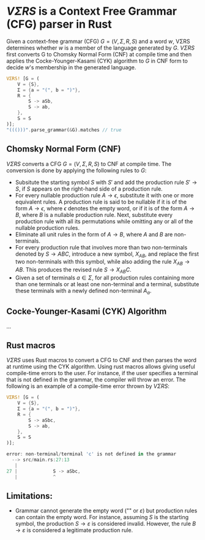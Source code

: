 # $VΣRS$ is a Context Free Grammar (CFG) parser in Rust
Given a context-free grammar (CFG) $G = (V, Σ, R, S)$ and a word $w$, VΣRS determines whether $w$ is a member of the language generated by $G$. $VΣRS$ first converts G to Chomsky Normal Form (CNF) at compile time and then applies the Cocke-Younger-Kasami (CYK) algorithm to $G$ in CNF form to decide $w$'s membership in the generated language.

```Rust
VΣRS! [G = (
    V = {S},
    Σ = {a = "(", b = ")"},
    R = {
        S -> aSb,
        S -> ab,
    },
    S = S
)];
"((()))".parse_grammar(&G).matches // true
```

## Chomsky Normal Form (CNF)
$VΣRS$ converts a CFG $G = (V, Σ, R, S)$ to CNF at compile time. The conversion is done by applying the following rules to $G$:
* Subsitute the starting symbol $S$ with $S'$ and add the production rule $S' \rightarrow S$, if $S$ appears on the right-hand side of a production rule.
* For every nullable production rule $A \rightarrow \epsilon$, substitute it with one or more equivalent rules. A production rule is said to be nullable if it is of the form $A \rightarrow \epsilon$, where $\epsilon$ denotes the empty word, or if it is of the form $A \rightarrow B$, where $B$ is a nullable production rule. Next, substitute every production rule with all its permutations while omitting any or all of the nullable production rules.
* Eliminate all unit rules in the form of $A \rightarrow B$, where $A$ and $B$ are non-terminals.
* For every production rule that involves more than two non-terminals denoted by $S \rightarrow ABC$, introduce a new symbol, $X_{AB}$, and replace the first two non-terminals with this symbol, while also adding the rule $X_{AB} \rightarrow AB$. This produces the revised rule $S \rightarrow X_{AB}C$.
* Given a set of terminals $a \in \Sigma$, for all production rules containing more than one terminals or at least one non-terminal and a terminal, substitute these terminals with a newly defined non-terminal $A_a$.

## Cocke-Younger-Kasami (CYK) Algorithm
...

## Rust macros
$VΣRS$ uses Rust macros to convert a CFG to CNF and then parses the word at runtime using the CYK algorithm. Using rust macros allows giving useful compile-time errors to the user. For instance, if the user specifies a terminal that is not defined in the grammar, the compiler will throw an error. The following is an example of a compile-time error thrown by $VΣRS$:
```Rust
VΣRS! [G = (
    V = {S},
    Σ = {a = "(", b = ")"},
    R = {
        S -> aSbc,
        S -> ab,
    },
    S = S
)];
```
```Rust
error: non-terminal/terminal 'c' is not defined in the grammar
  --> src/main.rs:27:13
   |
27 |             S -> aSbc,
   |             ^
```

## Limitations:
* Grammar cannot generate the empty word ("" or $ε$) but production rules can contain the empty word.
For instance, assuming $S$ is the starting symbol, the production $S \rightarrow ε$ is considered invalid. However, the rule $B \rightarrow ε$ is considered a legitimate production rule.
